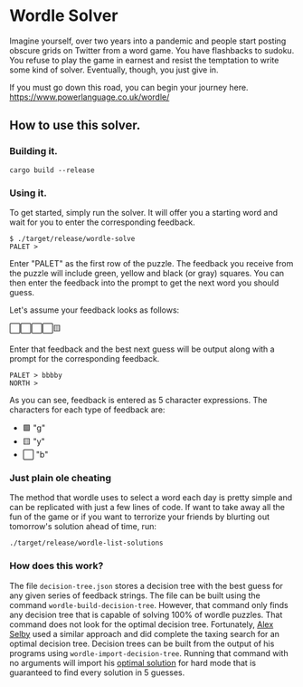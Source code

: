 # Wordle Solver

Imagine yourself, over two years into a pandemic and people start posting obscure grids on Twitter from a word game. You have flashbacks to sudoku. You refuse to play the game in earnest and resist the temptation to write some kind of solver. Eventually, though, you just give in.

If you must go down this road, you can begin your journey here. https://www.powerlanguage.co.uk/wordle/

## How to use this solver.

### Building it.

```
cargo build --release
```

### Using it.

To get started, simply run the solver. It will offer you a starting word and wait for you to enter the corresponding feedback.

```
$ ./target/release/wordle-solve
PALET >
```

Enter "PALET" as the first row of the puzzle. The feedback you receive from the puzzle will include green, yellow and black (or gray) squares. You can then enter the feedback into the prompt to get the next word you should guess.

Let's assume your feedback looks as follows:

⬜⬜⬜⬜🟨

Enter that feedback and the best next guess will be output along with a prompt for the corresponding feedback.

```
PALET > bbbby
NORTH >
```

As you can see, feedback is entered as 5 character expressions. The characters for each type of feedback are:

 - 🟩 "g"
 - 🟨 "y"
 - ⬜ "b"

### Just plain ole cheating

The method that wordle uses to select a word each day is pretty simple and can be replicated with just a few lines of code. If want to take away all the fun of the game or if you want to terrorize your friends by blurting out tomorrow's solution ahead of time, run:

```
./target/release/wordle-list-solutions
```

### How does this work?

The file `decision-tree.json` stores a decision tree with the best guess for any given series of feedback strings. The file can be built using the command `wordle-build-decision-tree`. However, that command only finds any decision tree that is capable of solving 100% of wordle puzzles. That command does not look for the optimal decision tree. Fortunately, [Alex Selby](http://sonorouschocolate.com/notes/index.php?title=The_best_strategies_for_Wordle) used a similar approach and did complete the taxing search for an optimal decision tree. Decision trees can be built from the output of his programs using `wordle-import-decision-tree`. Running that command with no arguments will import his [optimal solution](http://sonorouschocolate.com/notes/images/0/0e/Optimaltree.hardmode5.txt) for hard mode that is guaranteed to find every solution in 5 guesses.
